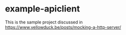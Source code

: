 # example-apiclient

This is the sample project discussed in https://www.yellowduck.be/posts/mocking-a-http-server/